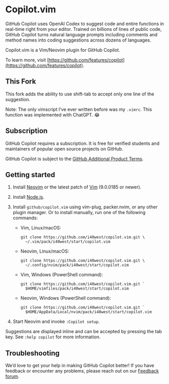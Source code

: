 # Copilot.vim

GitHub Copilot uses OpenAI Codex to suggest code and entire functions in
real-time right from your editor.  Trained on billions of lines of public
code, GitHub Copilot turns natural language prompts including comments and
method names into coding suggestions across dozens of languages.

Copilot.vim is a Vim/Neovim plugin for GitHub Copilot.

To learn more, visit
[https://github.com/features/copilot](https://github.com/features/copilot).

## This Fork

This fork adds the ability to use shift-tab to accept only one line of
the suggestion.

Note: The only vimscript I've ever written before was my `.vimrc`. This
function was implemented with ChatGPT. 😂

## Subscription

GitHub Copilot requires a subscription.  It is free for verified students and
maintainers of popular open source projects on GitHub.

GitHub Copilot is subject to the [GitHub Additional Product
Terms](https://docs.github.com/en/site-policy/github-terms/github-terms-for-additional-products-and-features).

## Getting started

1.  Install [Neovim][] or the latest patch of [Vim][] (9.0.0185 or newer).

2.  Install [Node.js][].

3.  Install `github/copilot.vim` using vim-plug, packer.nvim, or any other
    plugin manager.  Or to install manually, run one of the following
    commands:

    * Vim, Linux/macOS:

          git clone https://github.com/i40west/copilot.vim.git \
            ~/.vim/pack/i40west/start/copilot.vim

    * Neovim, Linux/macOS:

          git clone https://github.com/i40west/copilot.vim.git \
            ~/.config/nvim/pack/i40west/start/copilot.vim

    * Vim, Windows (PowerShell command):

          git clone https://github.com/i40west/copilot.vim.git `
            $HOME/vimfiles/pack/i40west/start/copilot.vim

    * Neovim, Windows (PowerShell command):

          git clone https://github.com/i40west/copilot.vim.git `
            $HOME/AppData/Local/nvim/pack/i40west/start/copilot.vim

4.  Start Neovim and invoke `:Copilot setup`.

[Node.js]: https://nodejs.org/en/download/
[Neovim]: https://github.com/neovim/neovim/releases/latest
[Vim]: https://github.com/vim/vim

Suggestions are displayed inline and can be accepted by pressing the tab key.
See `:help copilot` for more information.

## Troubleshooting

We’d love to get your help in making GitHub Copilot better!  If you have
feedback or encounter any problems, please reach out on our [Feedback
forum](https://github.com/orgs/community/discussions/categories/copilot).
